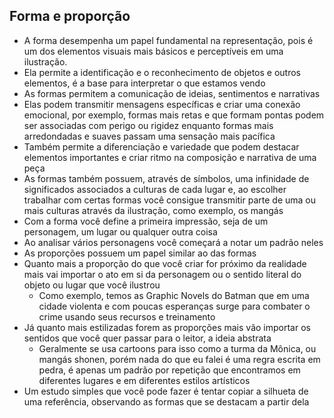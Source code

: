 ## Forma e proporção
- A forma desempenha um papel fundamental na representação, pois é um dos elementos visuais mais básicos e perceptíveis em uma ilustração. 
- Ela permite a identificação e o reconhecimento de objetos e outros elementos, é a base para interpretar o que estamos vendo
- As formas permitem a comunicação de ideias, sentimentos e narrativas
- Elas podem transmitir mensagens específicas e criar uma conexão emocional, por exemplo, formas mais retas e que formam pontas podem ser associadas com perigo ou rigidez enquanto formas mais arredondadas e suaves passam uma sensação mais pacífica
- Também permite a diferenciação e variedade que podem destacar elementos importantes e criar ritmo na composição e narrativa de uma peça
- As formas também possuem, através de símbolos, uma infinidade de significados associados a culturas de cada lugar e, ao escolher trabalhar com certas formas você consigue transmitir parte de uma ou mais culturas através da ilustração, como exemplo, os mangás
- Com a forma você define a primeira impressão, seja de um personagem, um lugar ou qualquer outra coisa
- Ao analisar vários personagens você começará a notar um padrão neles
- As proporções possuem um papel similar ao das formas
- Quanto mais a proporção do que você criar for próximo da realidade mais vai importar o ato em si da personagem ou o sentido literal do objeto ou lugar que você ilustrou
	- Como exemplo, temos as Graphic Novels do Batman que em uma cidade violenta e com poucas esperanças surge para combater o crime usando seus recursos e treinamento
- Já quanto mais estilizadas forem as proporções mais vão importar os sentidos que você quer passar para o leitor, a ideia abstrata
	- Geralmente se usa cartoons para isso como a turma da Mônica, ou mangás shonen, porém nada do que eu falei é uma regra escrita em pedra, é apenas um padrão por repetição que encontramos em diferentes lugares e em diferentes estilos artísticos
- Um estudo simples que você pode fazer é tentar copiar a silhueta de uma referência, observando as formas que se destacam a partir dela